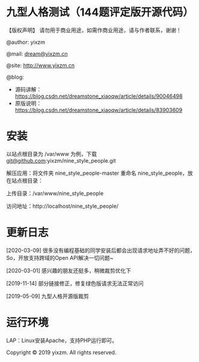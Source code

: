 # 九型人格测试（144题评定版开源代码）

【版权声明】
请勿用于商业用途，如需作商业用途，请与作者联系，谢谢！

>
@author: yixzm

@mail:   dream@yixzm.cn

@site:   http://www.yixzm.cn

@blog:
* 源码讲解：https://blog.csdn.net/dreamstone_xiaoqw/article/details/90046498
* 原版说明：https://blog.csdn.net/dreamstone_xiaoqw/article/details/83903609

# 安装

以站点根目录为 /var/www 为例，下载 git@github.com:yixzm/nine_style_people.git

解压应用：将文件夹 nine_style_people-master 重命名 nine_style_people，放在站点根目录：

上传目录：/var/www/nine_style_people

访问地址：http://localhost/nine_style_people/

# 更新日志

[2020-03-09] 很多没有编程基础的同学安装后都会出现请求地址弄不好的问题，So，开放支持跨域的Open API解决一切问题~

[2020-03-01] 感兴趣的朋友还挺多，稍微裁剪优化下

[2019-11-14] 部分链接修正，修复绿色版请求无法正常访问

[2019-05-09] 九型人格开源版裁剪

# 运行环境

LAP：Linux安装Apache，支持PHP运行即可。

Copyright © 2019 yixzm. All rights reserved.
